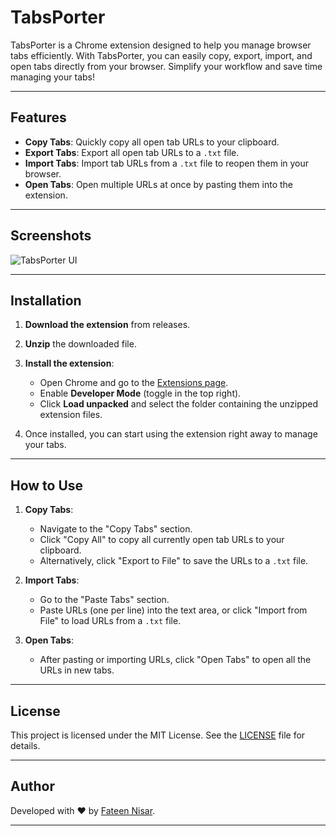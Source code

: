 # TabsPorter

TabsPorter is a Chrome extension designed to help you manage browser tabs efficiently. With TabsPorter, you can easily copy, export, import, and open tabs directly from your browser. Simplify your workflow and save time managing your tabs!

---

## Features

- **Copy Tabs**: Quickly copy all open tab URLs to your clipboard.
- **Export Tabs**: Export all open tab URLs to a `.txt` file.
- **Import Tabs**: Import tab URLs from a `.txt` file to reopen them in your browser.
- **Open Tabs**: Open multiple URLs at once by pasting them into the extension.

---

## Screenshots

![TabsPorter UI](https://i.ibb.co/ChjzprH/Screenshot-2025-01-12-at-1-16-47-AM.png "TabsPorter User Interface")

---



## Installation

1. **Download the extension** from releases. 
   
2. **Unzip** the downloaded file.

3. **Install the extension**:
   - Open Chrome and go to the [Extensions page](chrome://extensions/).
   - Enable **Developer Mode** (toggle in the top right).
   - Click **Load unpacked** and select the folder containing the unzipped extension files.
   
4. Once installed, you can start using the extension right away to manage your tabs.
---
## How to Use

1. **Copy Tabs**:
   - Navigate to the "Copy Tabs" section.
   - Click "Copy All" to copy all currently open tab URLs to your clipboard.
   - Alternatively, click "Export to File" to save the URLs to a `.txt` file.

2. **Import Tabs**:
   - Go to the "Paste Tabs" section.
   - Paste URLs (one per line) into the text area, or click "Import from File" to load URLs from a `.txt` file.

3. **Open Tabs**:
   - After pasting or importing URLs, click "Open Tabs" to open all the URLs in new tabs.

---


## License

This project is licensed under the MIT License. See the [LICENSE](LICENSE) file for details.

---

## Author

Developed with ❤️ by [Fateen Nisar](https://github.com/fateenNisar).

---

